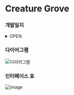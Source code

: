 Creature Grove
==============
### 개발일지

<details>
<summary>OPEN</summary>
  
|Duration|Goal|Status(☐☑)|
|:---|:---|:---:|
|0502 ~ 0608|1차 개발|🔹|
|0609 ~ 0713|개발지식 공부|🔹|
|0714|객체지향 공부 이후 전체 재개발시작|🔹|
|~0716|객체다이어그램 작성|☑|
|7월 3주|인터페이스 구성|☑|
|7월 4주|플레이어 관련 파트 구현|☑|
|8월 1주|기본 요소들 구현(필드, 인벤토리, 아이템 등)|☑|
|8월 2-3주|애니메이션, Scene구성(실제 캐릭터 및 맵 적용)|☐|
|8월 4주|캐릭터 생성창, 건축모드(생성 및 업그레이드 기능) 구현|☐|
|9월 1주|제작, 아이템 구현(+? 고급 강화,건축 아이템을 파는 상점 구현)|☐|
|9월 2주|UI 리소스 통합|☐|

+ 엔딩
+ 타입, 무기별 하위 몬스터 + 보스 몬스터 구현, 몬스터 웨이브 구현
+ 저장기능 구현

+ 개발 고민중!
마을회관 "시장모드" 구현
업적 구현


&nbsp;

</details>

### 다이어그램
![다이어그램](https://github.com/user-attachments/assets/4a2e30b3-a1d9-45c3-94ec-3fa75972a295)

### 인터페이스 표
![image](https://github.com/user-attachments/assets/85f022a9-6394-4d60-b210-3d30c80759ba)


